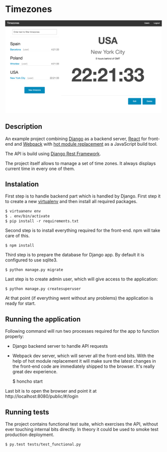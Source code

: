 # Timezones

![Screenshot](https://raw.githubusercontent.com/czyzykowski/timezones/master/images/screenshot.png)

## Description

An example project combining [Django][1] as a backend server, [React][2] for
front-end and [Webpack][3] with [hot module replacement][4] as a JavaScript
build tool.

The API is build using [Django Rest Framework][5].

The project itself allows to manage a set of time zones. It always displays
current time in every one of them.

## Instalation

First step is to handle backend part which is handled by Django. First step it
to create a new [virtualenv][6] and then install all required packages.

    $ virtuanenv env
    $ . env/bin/activate
    $ pip install -r requirements.txt

Second step is to install everything required for the front-end. npm will take
care of this.

    $ npm install

Third step is to prepare the database for Django app. By default it is
configured to use sqlite3.

    $ python manage.py migrate

Last step is to create admin user, which will give access to the application:

    $ python manage.py createsuperuser

At that point (if everything went without any problems) the application is
ready for start.

## Running the application

Following command will run two processes required for the app to function
properly:

 - Django backend server to handle API requests
 - Webpack dev server, which will server all the front-end bits. With the help
   of hot module replacement it will make sure the latest changes in the
   front-end code are immediately shipped to the browser. It's really great dev
   experience.


    $ honcho start

Last bit is to open the browser and point it at http://localhost:8080/public/#/login

## Running tests

The project contains functional test suite, which exercises the API, without
ever touching internal bits directly. In theory it could be used to smoke test
production deployment.

    $ py.test tests/test_functional.py


[1]: https://www.djangoproject.com/
[2]: https://facebook.github.io/react/
[3]: https://webpack.github.io/
[4]: https://webpack.github.io/docs/hot-module-replacement-with-webpack.html
[5]: http://www.django-rest-framework.org/
[6]: https://virtualenv.readthedocs.org/en/latest/
